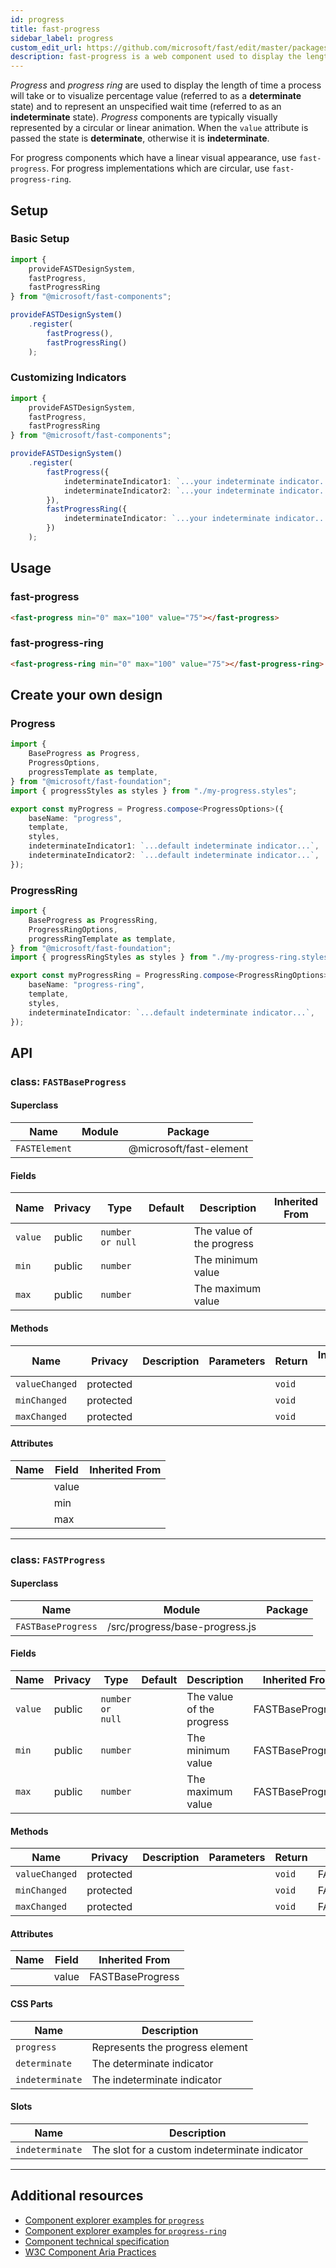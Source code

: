 ```yaml
---
id: progress
title: fast-progress
sidebar_label: progress
custom_edit_url: https://github.com/microsoft/fast/edit/master/packages/web-components/fast-foundation/src/progress/README.md
description: fast-progress is a web component used to display the length of time a process will take or to visualize percentage value.
---
```


*Progress* and *progress ring* are used to display the length of time a process will take or to visualize percentage value (referred to as a **determinate** state) and to represent an unspecified wait time (referred to as an **indeterminate** state). *Progress* components are typically visually represented by a circular or linear animation. When the `value` attribute is passed the state is **determinate**, otherwise it is **indeterminate**. 

For progress components which have a linear visual appearance, use `fast-progress`. For progress implementations which are circular, use `fast-progress-ring`.

## Setup

### Basic Setup

```ts
import {
    provideFASTDesignSystem,
    fastProgress,
    fastProgressRing
} from "@microsoft/fast-components";

provideFASTDesignSystem()
    .register(
        fastProgress(),
        fastProgressRing()
    );
```

### Customizing Indicators

```ts
import {
    provideFASTDesignSystem,
    fastProgress,
    fastProgressRing
} from "@microsoft/fast-components";

provideFASTDesignSystem()
    .register(
        fastProgress({
            indeterminateIndicator1: `...your indeterminate indicator...`,
            indeterminateIndicator2: `...your indeterminate indicator...`
        }),
        fastProgressRing({
            indeterminateIndicator: `...your indeterminate indicator...`
        })
    );
```

## Usage

### fast-progress

```html live
<fast-progress min="0" max="100" value="75"></fast-progress>
```

### fast-progress-ring

```html live
<fast-progress-ring min="0" max="100" value="75"></fast-progress-ring>
```

## Create your own design

### Progress

```ts
import {
    BaseProgress as Progress,
    ProgressOptions,
    progressTemplate as template,
} from "@microsoft/fast-foundation";
import { progressStyles as styles } from "./my-progress.styles";

export const myProgress = Progress.compose<ProgressOptions>({
    baseName: "progress",
    template,
    styles,
    indeterminateIndicator1: `...default indeterminate indicator...`,
    indeterminateIndicator2: `...default indeterminate indicator...`,
});
```

### ProgressRing

```ts
import {
    BaseProgress as ProgressRing,
    ProgressRingOptions,
    progressRingTemplate as template,
} from "@microsoft/fast-foundation";
import { progressRingStyles as styles } from "./my-progress-ring.styles";

export const myProgressRing = ProgressRing.compose<ProgressRingOptions>({
    baseName: "progress-ring",
    template,
    styles,
    indeterminateIndicator: `...default indeterminate indicator...`,
});
```

## API



### class: `FASTBaseProgress`

#### Superclass

| Name          | Module | Package                 |
| ------------- | ------ | ----------------------- |
| `FASTElement` |        | @microsoft/fast-element |

#### Fields

| Name    | Privacy | Type             | Default | Description               | Inherited From |
| ------- | ------- | ---------------- | ------- | ------------------------- | -------------- |
| `value` | public  | `number or null` |         | The value of the progress |                |
| `min`   | public  | `number`         |         | The minimum value         |                |
| `max`   | public  | `number`         |         | The maximum value         |                |

#### Methods

| Name           | Privacy   | Description | Parameters | Return | Inherited From |
| -------------- | --------- | ----------- | ---------- | ------ | -------------- |
| `valueChanged` | protected |             |            | `void` |                |
| `minChanged`   | protected |             |            | `void` |                |
| `maxChanged`   | protected |             |            | `void` |                |

#### Attributes

| Name | Field | Inherited From |
| ---- | ----- | -------------- |
|      | value |                |
|      | min   |                |
|      | max   |                |

<hr/>



### class: `FASTProgress`

#### Superclass

| Name               | Module                         | Package |
| ------------------ | ------------------------------ | ------- |
| `FASTBaseProgress` | /src/progress/base-progress.js |         |

#### Fields

| Name    | Privacy | Type             | Default | Description               | Inherited From   |
| ------- | ------- | ---------------- | ------- | ------------------------- | ---------------- |
| `value` | public  | `number or null` |         | The value of the progress | FASTBaseProgress |
| `min`   | public  | `number`         |         | The minimum value         | FASTBaseProgress |
| `max`   | public  | `number`         |         | The maximum value         | FASTBaseProgress |

#### Methods

| Name           | Privacy   | Description | Parameters | Return | Inherited From   |
| -------------- | --------- | ----------- | ---------- | ------ | ---------------- |
| `valueChanged` | protected |             |            | `void` | FASTBaseProgress |
| `minChanged`   | protected |             |            | `void` | FASTBaseProgress |
| `maxChanged`   | protected |             |            | `void` | FASTBaseProgress |

#### Attributes

| Name | Field | Inherited From   |
| ---- | ----- | ---------------- |
|      | value | FASTBaseProgress |

#### CSS Parts

| Name            | Description                     |
| --------------- | ------------------------------- |
| `progress`      | Represents the progress element |
| `determinate`   | The determinate indicator       |
| `indeterminate` | The indeterminate indicator     |

#### Slots

| Name            | Description                                   |
| --------------- | --------------------------------------------- |
| `indeterminate` | The slot for a custom indeterminate indicator |

<hr/>


## Additional resources

* [Component explorer examples for `progress`](https://explore.fast.design/components/fast-progress)
* [Component explorer examples for `progress-ring`](https://explore.fast.design/components/fast-progress-ring)
* [Component technical specification](https://github.com/microsoft/fast/blob/master/packages/web-components/fast-foundation/src/progress/progress.spec.md)
* [W3C Component Aria Practices](https://www.w3.org/TR/wai-aria/#progressbar)